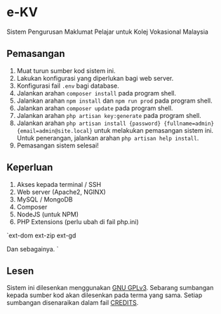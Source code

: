 # e-KV
Sistem Pengurusan Maklumat Pelajar untuk Kolej Vokasional Malaysia

## Pemasangan
1.  Muat turun sumber kod sistem ini.
2.  Lakukan konfigurasi yang diperlukan bagi web server.
3.  Konfigurasi fail `.env` bagi database.
4.  Jalankan arahan `composer install` pada program shell.
5.  Jalankan arahan `npm install` dan `npm run prod` pada program shell.
6.  Jalankan arahan `composer update` pada program shell.
7.  Jalankan arahan `php artisan key:generate` pada program shell.
7.  Jalankan arahan `php artisan install {password} {fullname=admin} {email=admin@site.local}` untuk melakukan pemasangan sistem ini. Untuk penerangan, jalankan arahan `php artisan help install`.
8.  Pemasangan sistem selesai!

## Keperluan
1. Akses kepada terminal / SSH
2. Web server (Apache2, NGINX)
2. MySQL / MongoDB
3. Composer
4. NodeJS (untuk NPM)
5. PHP Extensions (perlu ubah di fail php.ini)

`ext-dom
ext-zip
ext-gd

Dan sebagainya.
`

## Lesen
Sistem ini dilesenkan menggunakan [GNU GPLv3](https://www.gnu.org/licenses/gpl-3.0.txt). Sebarang sumbangan kepada sumber kod akan dilesenkan pada terma yang sama. Setiap sumbangan disenaraikan dalam fail [CREDITS](CREDITS).
